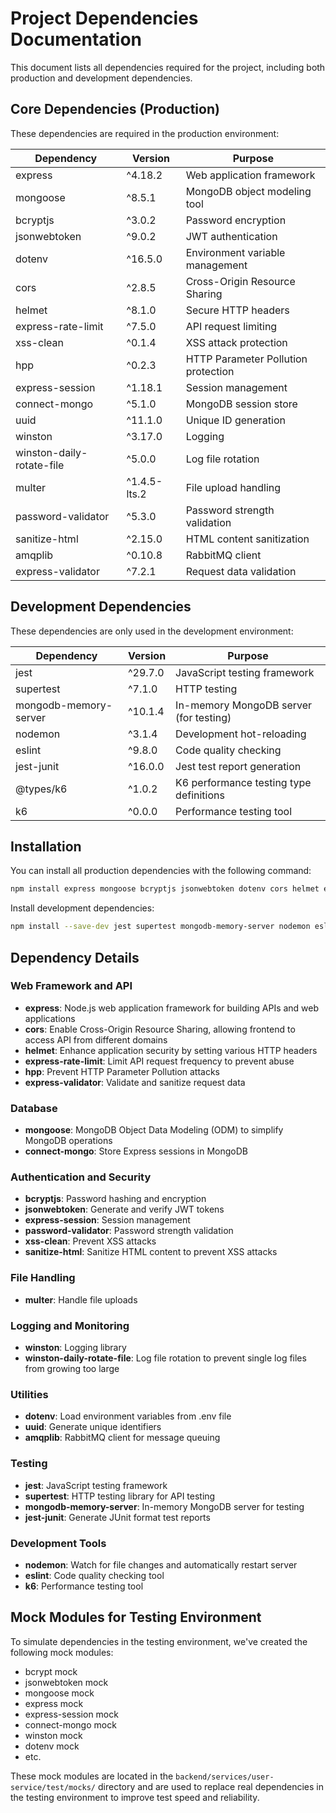 # Project Dependencies Documentation

This document lists all dependencies required for the project, including both production and development dependencies.

## Core Dependencies (Production)

These dependencies are required in the production environment:

| Dependency | Version | Purpose |
|------------|---------|---------|
| express | ^4.18.2 | Web application framework |
| mongoose | ^8.5.1 | MongoDB object modeling tool |
| bcryptjs | ^3.0.2 | Password encryption |
| jsonwebtoken | ^9.0.2 | JWT authentication |
| dotenv | ^16.5.0 | Environment variable management |
| cors | ^2.8.5 | Cross-Origin Resource Sharing |
| helmet | ^8.1.0 | Secure HTTP headers |
| express-rate-limit | ^7.5.0 | API request limiting |
| xss-clean | ^0.1.4 | XSS attack protection |
| hpp | ^0.2.3 | HTTP Parameter Pollution protection |
| express-session | ^1.18.1 | Session management |
| connect-mongo | ^5.1.0 | MongoDB session store |
| uuid | ^11.1.0 | Unique ID generation |
| winston | ^3.17.0 | Logging |
| winston-daily-rotate-file | ^5.0.0 | Log file rotation |
| multer | ^1.4.5-lts.2 | File upload handling |
| password-validator | ^5.3.0 | Password strength validation |
| sanitize-html | ^2.15.0 | HTML content sanitization |
| amqplib | ^0.10.8 | RabbitMQ client |
| express-validator | ^7.2.1 | Request data validation |

## Development Dependencies

These dependencies are only used in the development environment:

| Dependency | Version | Purpose |
|------------|---------|---------|
| jest | ^29.7.0 | JavaScript testing framework |
| supertest | ^7.1.0 | HTTP testing |
| mongodb-memory-server | ^10.1.4 | In-memory MongoDB server (for testing) |
| nodemon | ^3.1.4 | Development hot-reloading |
| eslint | ^9.8.0 | Code quality checking |
| jest-junit | ^16.0.0 | Jest test report generation |
| @types/k6 | ^1.0.2 | K6 performance testing type definitions |
| k6 | ^0.0.0 | Performance testing tool |

## Installation

You can install all production dependencies with the following command:

```bash
npm install express mongoose bcryptjs jsonwebtoken dotenv cors helmet express-rate-limit xss-clean hpp express-session connect-mongo uuid winston winston-daily-rotate-file multer password-validator sanitize-html amqplib express-validator
```

Install development dependencies:

```bash
npm install --save-dev jest supertest mongodb-memory-server nodemon eslint jest-junit @types/k6 k6
```

## Dependency Details

### Web Framework and API
- **express**: Node.js web application framework for building APIs and web applications
- **cors**: Enable Cross-Origin Resource Sharing, allowing frontend to access API from different domains
- **helmet**: Enhance application security by setting various HTTP headers
- **express-rate-limit**: Limit API request frequency to prevent abuse
- **hpp**: Prevent HTTP Parameter Pollution attacks
- **express-validator**: Validate and sanitize request data

### Database
- **mongoose**: MongoDB Object Data Modeling (ODM) to simplify MongoDB operations
- **connect-mongo**: Store Express sessions in MongoDB

### Authentication and Security
- **bcryptjs**: Password hashing and encryption
- **jsonwebtoken**: Generate and verify JWT tokens
- **express-session**: Session management
- **password-validator**: Password strength validation
- **xss-clean**: Prevent XSS attacks
- **sanitize-html**: Sanitize HTML content to prevent XSS attacks

### File Handling
- **multer**: Handle file uploads

### Logging and Monitoring
- **winston**: Logging library
- **winston-daily-rotate-file**: Log file rotation to prevent single log files from growing too large

### Utilities
- **dotenv**: Load environment variables from .env file
- **uuid**: Generate unique identifiers
- **amqplib**: RabbitMQ client for message queuing

### Testing
- **jest**: JavaScript testing framework
- **supertest**: HTTP testing library for API testing
- **mongodb-memory-server**: In-memory MongoDB server for testing
- **jest-junit**: Generate JUnit format test reports

### Development Tools
- **nodemon**: Watch for file changes and automatically restart server
- **eslint**: Code quality checking tool
- **k6**: Performance testing tool

## Mock Modules for Testing Environment

To simulate dependencies in the testing environment, we've created the following mock modules:

- bcrypt mock
- jsonwebtoken mock
- mongoose mock
- express mock
- express-session mock
- connect-mongo mock
- winston mock
- dotenv mock
- etc.

These mock modules are located in the `backend/services/user-service/test/mocks/` directory and are used to replace real dependencies in the testing environment to improve test speed and reliability.
